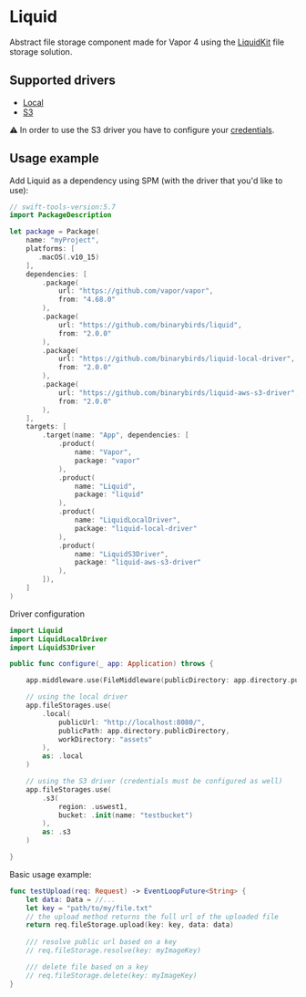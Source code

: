 # Liquid

Abstract file storage component made for Vapor 4 using the [LiquidKit](https://github.com/BinaryBirds/liquid-kit) file storage solution.

## Supported drivers

- [Local](https://github.com/BinaryBirds/liquid-local-driver)
- [S3](https://github.com/BinaryBirds/liquid-aws-s3-driver)

⚠️ In order to use the S3 driver you have to configure your [credentials](https://github.com/BinaryBirds/liquid-aws-s3-driver#credentials).

## Usage example

Add Liquid as a dependency using SPM (with the driver that you'd like to use):

```swift
// swift-tools-version:5.7
import PackageDescription

let package = Package(
    name: "myProject",
    platforms: [
       .macOS(.v10_15)
    ],
    dependencies: [
        .package(
            url: "https://github.com/vapor/vapor", 
            from: "4.68.0"
        ),
        .package(
            url: "https://github.com/binarybirds/liquid", 
            from: "2.0.0"
        ),
        .package(
            url: "https://github.com/binarybirds/liquid-local-driver", 
            from: "2.0.0"
        ),
        .package(
            url: "https://github.com/binarybirds/liquid-aws-s3-driver", 
            from: "2.0.0"
        ),
    ],
    targets: [
        .target(name: "App", dependencies: [
            .product(
                name: "Vapor", 
                package: "vapor"
            ),
            .product(
                name: "Liquid", 
                package: "liquid"
            ),
            .product(
                name: "LiquidLocalDriver", 
                package: "liquid-local-driver"
            ),
            .product(
                name: "LiquidS3Driver", 
                package: "liquid-aws-s3-driver"
            ),
        ]),
    ]
)
```

Driver configuration

```swift
import Liquid
import LiquidLocalDriver
import LiquidS3Driver

public func configure(_ app: Application) throws {

    app.middleware.use(FileMiddleware(publicDirectory: app.directory.publicDirectory))

    // using the local driver
    app.fileStorages.use(
        .local(
            publicUrl: "http://localhost:8080/",
            publicPath: app.directory.publicDirectory,
            workDirectory: "assets"
        ), 
        as: .local
    )

    // using the S3 driver (credentials must be configured as well)
    app.fileStorages.use(
        .s3(
            region: .uswest1, 
            bucket: .init(name: "testbucket")
        ), 
        as: .s3
    )

}
```

Basic usage example:

```swift
func testUpload(req: Request) -> EventLoopFuture<String> {
    let data: Data = //...
    let key = "path/to/my/file.txt"
    // the upload method returns the full url of the uploaded file
    return req.fileStorage.upload(key: key, data: data)
    
    /// resolve public url based on a key
    // req.fileStorage.resolve(key: myImageKey)

    /// delete file based on a key
    // req.fileStorage.delete(key: myImageKey)
}
```
